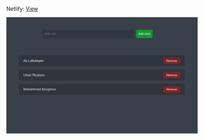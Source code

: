 
Netlify: [View](https://to-do-first-bb.netlify.app/)


![Todo](https://github.com/bekzodxudaybergenow/to-do-first/blob/master/to-do.png)
